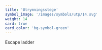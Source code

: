```yaml
---
title: 'Utrymningsstege'
symbol_image: '/images/symbols/utp/14.svg'
weight: 14
card: true
card_color: 'bg-symbol-green'
---
```


Escape ladder